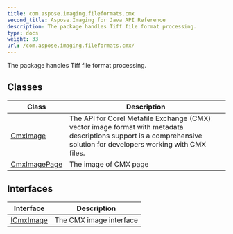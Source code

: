 ```yaml
---
title: com.aspose.imaging.fileformats.cmx
second_title: Aspose.Imaging for Java API Reference
description: The package handles Tiff file format processing.
type: docs
weight: 33
url: /com.aspose.imaging.fileformats.cmx/
---
```


The package handles Tiff file format processing.


## Classes

| Class | Description |
| --- | --- |
| [CmxImage](../com.aspose.imaging.fileformats.cmx/cmximage) | The API for Corel Metafile Exchange (CMX) vector image format with metadata descriptions support is a comprehensive solution for developers working with CMX files. |
| [CmxImagePage](../com.aspose.imaging.fileformats.cmx/cmximagepage) | The image of CMX page |

## Interfaces

| Interface | Description |
| --- | --- |
| [ICmxImage](../com.aspose.imaging.fileformats.cmx/icmximage) | The CMX image interface |
